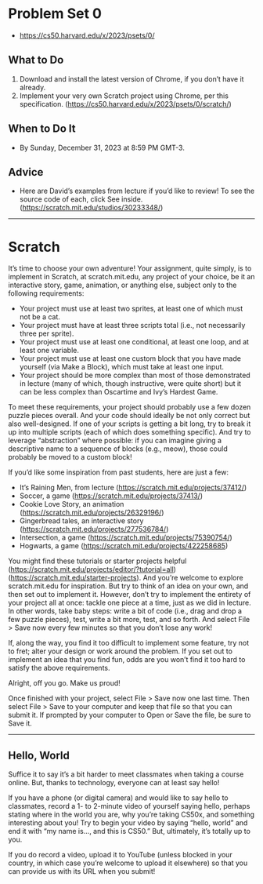 # Problem Set 0

- https://cs50.harvard.edu/x/2023/psets/0/

## What to Do

1. Download and install the latest version of Chrome, if you don’t have it already.
2. Implement your very own Scratch project using Chrome, per this specification. (https://cs50.harvard.edu/x/2023/psets/0/scratch/)

## When to Do It

- By Sunday, December 31, 2023 at 8:59 PM GMT-3.

## Advice

- Here are David’s examples from lecture if you’d like to review! To see the source code of each, click See inside. (https://scratch.mit.edu/studios/30233348/)

___

# Scratch

It’s time to choose your own adventure! Your assignment, quite simply, is to implement in Scratch, at scratch.mit.edu, any project of your choice, be it an interactive story, game, animation, or anything else, subject only to the following requirements:

- Your project must use at least two sprites, at least one of which must not be a cat.
- Your project must have at least three scripts total (i.e., not necessarily three per sprite).
- Your project must use at least one conditional, at least one loop, and at least one variable.
- Your project must use at least one custom block that you have made yourself (via Make a Block), which must take at least one input.
- Your project should be more complex than most of those demonstrated in lecture (many of which, though instructive, were quite short) but it can be less complex than Oscartime and Ivy’s Hardest Game.

To meet these requirements, your project should probably use a few dozen puzzle pieces overall. And your code should ideally be not only correct but also well-designed. If one of your scripts is getting a bit long, try to break it up into multiple scripts (each of which does something specific). And try to leverage “abstraction” where possible: if you can imagine giving a descriptive name to a sequence of blocks (e.g., meow), those could probably be moved to a custom block!

If you’d like some inspiration from past students, here are just a few:

- It’s Raining Men, from lecture (https://scratch.mit.edu/projects/37412/)
- Soccer, a game (https://scratch.mit.edu/projects/37413/)
- Cookie Love Story, an animation (https://scratch.mit.edu/projects/26329196/)
- Gingerbread tales, an interactive story (https://scratch.mit.edu/projects/277536784/)
- Intersection, a game (https://scratch.mit.edu/projects/75390754/)
- Hogwarts, a game (https://scratch.mit.edu/projects/422258685)

You might find these tutorials or starter projects helpful (https://scratch.mit.edu/projects/editor/?tutorial=all)(https://scratch.mit.edu/starter-projects). And you’re welcome to explore scratch.mit.edu for inspiration. But try to think of an idea on your own, and then set out to implement it. However, don’t try to implement the entirety of your project all at once: tackle one piece at a time, just as we did in lecture. In other words, take baby steps: write a bit of code (i.e., drag and drop a few puzzle pieces), test, write a bit more, test, and so forth. And select File > Save now every few minutes so that you don’t lose any work!

If, along the way, you find it too difficult to implement some feature, try not to fret; alter your design or work around the problem. If you set out to implement an idea that you find fun, odds are you won’t find it too hard to satisfy the above requirements.

Alright, off you go. Make us proud!

Once finished with your project, select File > Save now one last time. Then select File > Save to your computer and keep that file so that you can submit it. If prompted by your computer to Open or Save the file, be sure to Save it.

___

## Hello, World

Suffice it to say it’s a bit harder to meet classmates when taking a course online. But, thanks to technology, everyone can at least say hello!

If you have a phone (or digital camera) and would like to say hello to classmates, record a 1- to 2-minute video of yourself saying hello, perhaps stating where in the world you are, why you’re taking CS50x, and something interesting about you! Try to begin your video by saying “hello, world” and end it with “my name is…, and this is CS50.” But, ultimately, it’s totally up to you.

If you do record a video, upload it to YouTube (unless blocked in your country, in which case you’re welcome to upload it elsewhere) so that you can provide us with its URL when you submit!

